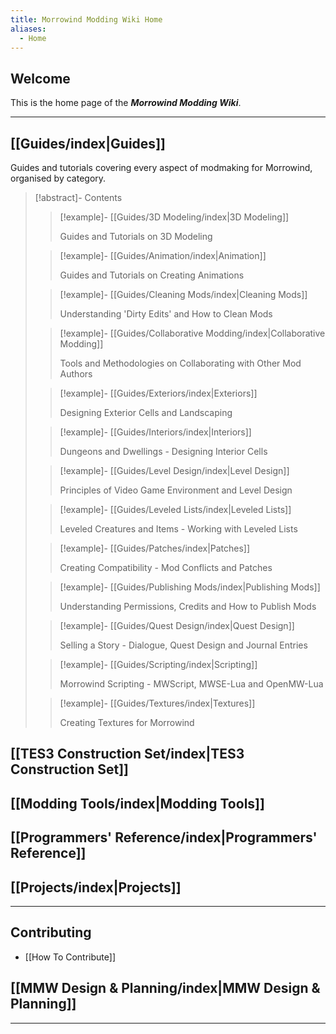 ```yaml
---
title: Morrowind Modding Wiki Home
aliases:
  - Home
---
```

## Welcome

This is the home page of the ***Morrowind Modding Wiki***.

---

## [[Guides/index|Guides]] 
Guides and tutorials covering every aspect of modmaking for Morrowind, organised by category. 

>[!abstract]- Contents 
> 
>>[!example]- [[Guides/3D Modeling/index|3D Modeling]] 
>>
>>Guides and Tutorials on 3D Modeling 
> 
>>[!example]- [[Guides/Animation/index|Animation]] 
>>
>>Guides and Tutorials on Creating Animations 
> 
>>[!example]- [[Guides/Cleaning Mods/index|Cleaning Mods]] 
>>
>>Understanding 'Dirty Edits' and How to Clean Mods 
>
>>[!example]- [[Guides/Collaborative Modding/index|Collaborative Modding]] 
>>
>>Tools and Methodologies on Collaborating with Other Mod Authors 
> 
>>[!example]- [[Guides/Exteriors/index|Exteriors]] 
>>
>>Designing Exterior Cells and Landscaping 
> 
>>[!example]- [[Guides/Interiors/index|Interiors]] 
>>
>>Dungeons and Dwellings - Designing Interior Cells 
>
>>[!example]- [[Guides/Level Design/index|Level Design]] 
>>
>>Principles of Video Game Environment and Level Design 
>
>>[!example]- [[Guides/Leveled Lists/index|Leveled Lists]] 
>>
>>Leveled Creatures and Items - Working with Leveled Lists 
>
>>[!example]- [[Guides/Patches/index|Patches]] 
>>
>>Creating Compatibility - Mod Conflicts and Patches 
>
>>[!example]- [[Guides/Publishing Mods/index|Publishing Mods]] 
>>
>>Understanding Permissions, Credits and How to Publish Mods 
>
>>[!example]- [[Guides/Quest Design/index|Quest Design]] 
>>
>>Selling a Story - Dialogue, Quest Design and Journal Entries 
>
>>[!example]- [[Guides/Scripting/index|Scripting]] 
>>
>>Morrowind Scripting - MWScript, MWSE-Lua and OpenMW-Lua 
>
>>[!example]- [[Guides/Textures/index|Textures]] 
>>
>>Creating Textures for Morrowind 


## [[TES3 Construction Set/index|TES3 Construction Set]]

## [[Modding Tools/index|Modding Tools]]

## [[Programmers' Reference/index|Programmers' Reference]]

## [[Projects/index|Projects]]

---
## Contributing
  - [[How To Contribute]]

## [[MMW Design & Planning/index|MMW Design & Planning]]

---
